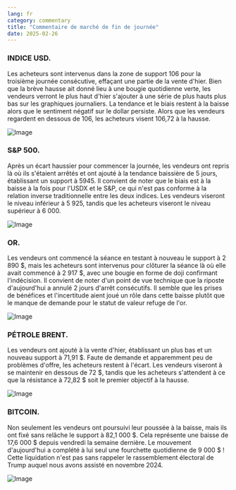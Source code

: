 ```yaml
---
lang: fr
category: commentary
title: "Commentaire de marché de fin de journée"
date: 2025-02-26
---
```


### INDICE USD.

Les acheteurs sont intervenus dans la zone de support 106 pour la troisième journée consécutive, effaçant une partie de la vente d'hier. Bien que la brève hausse ait donné lieu à une bougie quotidienne verte, les vendeurs verront le plus haut d'hier s'ajouter à une série de plus hauts plus bas sur les graphiques journaliers. La tendance et le biais restent à la baisse alors que le sentiment négatif sur le dollar persiste. Alors que les vendeurs regardent en dessous de 106, les acheteurs visent 106,72 à la hausse.

![Image](https://markleighedu.github.io/img/Feb-2025/26-Feb-2025/usdindex.jpg)

### S&P 500.

Après un écart haussier pour commencer la journée, les vendeurs ont repris là où ils s'étaient arrêtés et ont ajouté à la tendance baissière de 5 jours, établissant un support à 5945. Il convient de noter que le biais est à la baisse à la fois pour l'USDX et le S&P, ce qui n'est pas conforme à la relation inverse traditionnelle entre les deux indices. Les vendeurs viseront le niveau inférieur à 5 925, tandis que les acheteurs viseront le niveau supérieur à 6 000.

![Image](https://markleighedu.github.io/img/Feb-2025/26-Feb-2025/sp500.jpg)

### OR.

Les vendeurs ont commencé la séance en testant à nouveau le support à 2 890 $, mais les acheteurs sont intervenus pour clôturer la séance là où elle avait commencé à 2 917 $, avec une bougie en forme de doji confirmant l'indécision. Il convient de noter d'un point de vue technique que la riposte d'aujourd'hui a annulé 2 jours d'arrêt consécutifs. Il semble que les prises de bénéfices et l'incertitude aient joué un rôle dans cette baisse plutôt que le manque de demande pour le statut de valeur refuge de l'or. 

![Image](https://markleighedu.github.io/img/Feb-2025/26-Feb-2025/gold.jpg)

### PÉTROLE BRENT.

Les vendeurs ont ajouté à la vente d'hier, établissant un plus bas et un nouveau support à 71,91 $. Faute de demande et apparemment peu de problèmes d'offre, les acheteurs restent à l'écart. Les vendeurs viseront à se maintenir en dessous de 72 $, tandis que les acheteurs s'attendent à ce que la résistance à 72,82 $ soit le premier objectif à la hausse.

![Image](https://markleighedu.github.io/img/Feb-2025/26-Feb-2025/brentoil.jpg)

### BITCOIN.

Non seulement les vendeurs ont poursuivi leur poussée à la baisse, mais ils ont fixé sans relâche le support à 82,1 000 $. Cela représente une baisse de 17,6 000 $ depuis vendredi la semaine dernière. Le mouvement d'aujourd'hui a complété à lui seul une fourchette quotidienne de 9 000 $ ! Cette liquidation n'est pas sans rappeler le rassemblement électoral de Trump auquel nous avons assisté en novembre 2024. 

![Image](https://markleighedu.github.io/img/Feb-2025/26-Feb-2025/bitcoin.jpg)

